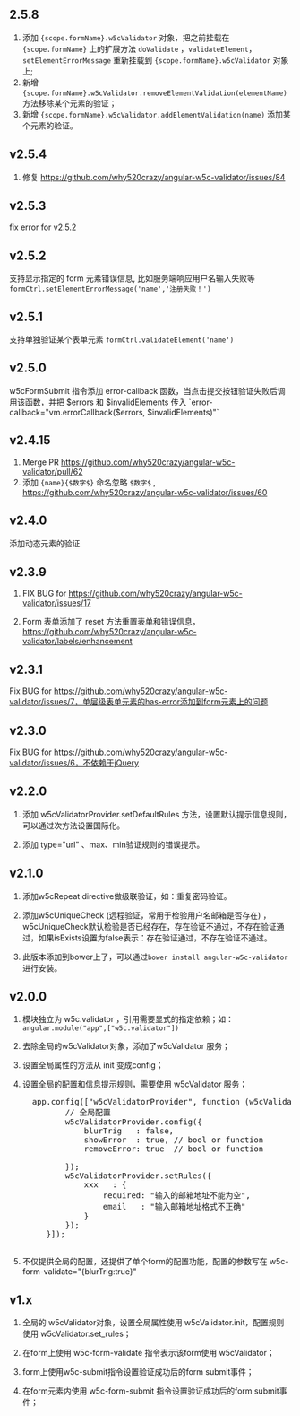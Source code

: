 ## 2.5.8
1. 添加 `{scope.formName}.w5cValidator` 对象，把之前挂载在 `{scope.formName}` 上的扩展方法 `doValidate` ，`validateElement`，`setElementErrorMessage` 重新挂载到 `{scope.formName}.w5cValidator` 对象上;
1. 新增 `{scope.formName}.w5cValidator.removeElementValidation(elementName)` 方法移除某个元素的验证；
1. 新增 `{scope.formName}.w5cValidator.addElementValidation(name)` 添加某个元素的验证。


## v2.5.4
1. 修复 https://github.com/why520crazy/angular-w5c-validator/issues/84

## v2.5.3
fix error for v2.5.2

## v2.5.2
支持显示指定的 form 元素错误信息, 比如服务端响应用户名输入失败等  `formCtrl.setElementErrorMessage('name','注册失败！')`

## v2.5.1
支持单独验证某个表单元素  `formCtrl.validateElement('name')`

## v2.5.0
w5cFormSubmit 指令添加 error-callback 函数，当点击提交按钮验证失败后调用该函数，并把 $errors 和 $invalidElements 传入
`error-callback="vm.errorCallback($errors, $invalidElements)"`

## v2.4.15
1. Merge PR https://github.com/why520crazy/angular-w5c-validator/pull/62
1. 添加 `{name}{$数字$}` 命名忽略 `$数字$` , https://github.com/why520crazy/angular-w5c-validator/issues/60

## v2.4.0
添加动态元素的验证

## v2.3.9

1. FIX BUG for https://github.com/why520crazy/angular-w5c-validator/issues/17

1. Form 表单添加了 reset 方法重置表单和错误信息，https://github.com/why520crazy/angular-w5c-validator/labels/enhancement

## v2.3.1
Fix BUG for https://github.com/why520crazy/angular-w5c-validator/issues/7，单层级表单元素的has-error添加到form元素上的问题

## v2.3.0
Fix BUG for https://github.com/why520crazy/angular-w5c-validator/issues/6，不依赖于jQuery

## v2.2.0

1. 添加 w5cValidatorProvider.setDefaultRules 方法，设置默认提示信息规则，可以通过次方法设置国际化。

1. 添加 type="url" 、max、min验证规则的错误提示。

## v2.1.0

1. 添加w5cRepeat directive做级联验证，如：重复密码验证。

1. 添加w5cUniqueCheck (远程验证，常用于检验用户名邮箱是否存在) ，w5cUniqueCheck默认检验是否已经存在，存在验证不通过，不存在验证通过，如果isExists设置为false表示：存在验证通过，不存在验证不通过。

1. 此版本添加到bower上了，可以通过`bower install angular-w5c-validator` 进行安装。

## v2.0.0

1. 模块独立为 w5c.validator ，引用需要显式的指定依赖；如：```angular.module("app",["w5c.validator"])```

1. 去除全局的w5cValidator对象，添加了w5cValidator 服务；

1. 设置全局属性的方法从 init 变成config；

1. 设置全局的配置和信息提示规则，需要使用 w5cValidator 服务；
    <pre>
     app.config(["w5cValidatorProvider", function (w5cValidatorProvider) {
            // 全局配置
            w5cValidatorProvider.config({
                blurTrig   : false,
                showError  : true, // bool or function
                removeError: true  // bool or function

            });
            w5cValidatorProvider.setRules({
                xxx   : {
                    required: "输入的邮箱地址不能为空",
                    email   : "输入邮箱地址格式不正确"
                }
            });
        }]);
    </pre>

1. 不仅提供全局的配置，还提供了单个form的配置功能，配置的参数写在 w5c-form-validate="{blurTrig:true}"

## v1.x


1. 全局的 w5cValidator对象，设置全局属性使用 w5cValidator.init，配置规则使用 w5cValidator.set_rules；

1. 在form上使用 w5c-form-validate 指令表示该form使用 w5cValidator；

1. form上使用w5c-submit指令设置验证成功后的form submit事件；

1. 在form元素内使用 w5c-form-submit 指令设置验证成功后的form submit事件；
